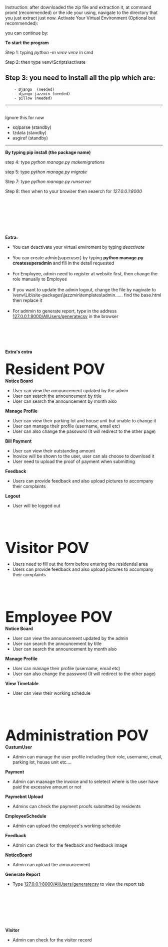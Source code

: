 Instruction:
after downloaded the zip file and extraction it, at command promt (recommended) or the ide your using, navigate to the directory that you just extract just now.
Activate Your Virtual Environment (Optional but recommended):

you can continue by:
  
**To start the program**

Step 1: typing _python -m venv venv_ in cmd

Step 2: then type venv\Scripts\activate

Step 3: you need to install all the pip which are:
-------------------------------------------
        - Django  (needed)
        - django-jazzmin (needed)
        - pillow (needed)

-------------------------------------------

<br/>Ignore this for now
- sqlparse (standby)
- tzdata (standby)
- asgiref (standby)
------------------------------------------
**By typing pip install (the package name)**

step 4: type _python manage.py makemigrations_

step 5: type _python manage.py migrate_

Step 7: type _python manage.py runserver_

Step 8: then when to your browser then seaerch for _127.0.0.1:8000_


<br/><br/><br/><br/><br/><br/>

**Extra:**<br/>
* You can deactivate your virtual enviroment by typing _deactivate_
<br/><br/>
* You can create admin(superuser) by typing **python manage.py createsuperadmin** and fill in the detail requested
<br/><br/>
* For Employee, admin need to register at website first, then change the role manually to Employee
<br/><br/>
* If you want to update the admin logout, change the file by nagivate to \venv\Lib\site-packages\jazzmin\templates\admin...... find the base.html then replace it
<br/><br/>
* For adnmin to generate report, type in the address [127.0.0.1:8000/AllUsers/generatecsv](http://127.0.0.1:8000/AllUsers/generatecsv/) in the browser

<br/><br/><br/><br/>

**Extra's extra**<br/><br/>
<font size="25">**Resident POV**</font><br/>
**Notice Board**
- User can view the announcement updated by the admin
- User can search the announcement by title
- User can search the announcement by month also


**Manage Profile**
- User can view their parking lot and house unit but unable to change it
- User can manage their profile (username, email etc)
- User can also change the password (It will redirect to the other page)


**Bill Payment**
- User can view their outstanding amount
- Inovice will be shown to the user, user can als choose to download it
- User need to upload the proof of payment when submitting


**Feedback**
- Users can provide feedback and also upload pictures to accompany their complaints

  
**Logout**
- User will be logged out

  
<br/><br/><br/><br/>

<font size="25">**Visitor POV**</font><br/>
- Users need to fill out the form before entering the residential area
- Users can provide feedback and also upload pictures to accompany their complaints

<br/><br/><br/><br/>

<font size="25">**Employee POV**</font><br/>
**Notice Board**
- User can view the announcement updated by the admin
- User can search the announcement by title
- User can search the announcement by month also

**Manage Profile**
- User can manage their profile (username, email etc)
- User can also change the password (It will redirect to the other page)

**View Timetable**
- User can view their working schedule

<br/><br/><br/><br/>

<font size="25">**Administration POV**</font><br/>
**CustumUser**
- Admin can manage the user profile including their role, username, email, parking lot, house unit etc....

**Payment**
- Admin can maanage the invoice and to seletect where is the user have paid the excessive amount or not

**Paymebnt Upload**
- Admins can check the payment proofs submitted by residents

**EmployeeSchedule**
- Admin can upload the employee's working schedule

**Feedback**
- Admin can check for the feedback and feedback image

**NoticeBoard**
- Admin can upload the announcement

**Generate Report**
- Type [127.0.0.1:8000/AllUsers/generatecsv](http://127.0.0.1:8000/AllUsers/generatecsv/) to view the report tab

<br/><br/><br/><br/><br/><br/>


**Visitor**
- Admin can check for the visitor record

                                                                                                                                                                                                      
